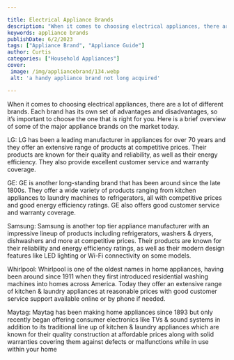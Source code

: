 ```yaml
---

title: Electrical Appliance Brands
description: "When it comes to choosing electrical appliances, there are a lot of different brands. Each brand has its own set of advantages and...lets find out"
keywords: appliance brands
publishDate: 6/2/2023
tags: ["Appliance Brand", "Appliance Guide"]
author: Curtis
categories: ["Household Appliances"]
cover: 
 image: /img/appliancebrand/134.webp
 alt: 'a handy appliance brand not long acquired'

---
```


When it comes to choosing electrical appliances, there are a lot of different brands. Each brand has its own set of advantages and disadvantages, so it’s important to choose the one that is right for you. Here is a brief overview of some of the major appliance brands on the market today.

LG: LG has been a leading manufacturer in appliances for over 70 years and they offer an extensive range of products at competitive prices. Their products are known for their quality and reliability, as well as their energy efficiency. They also provide excellent customer service and warranty coverage.

GE: GE is another long-standing brand that has been around since the late 1800s. They offer a wide variety of products ranging from kitchen appliances to laundry machines to refrigerators, all with competitive prices and good energy efficiency ratings. GE also offers good customer service and warranty coverage.

Samsung: Samsung is another top tier appliance manufacturer with an impressive lineup of products including refrigerators, washers & dryers, dishwashers and more at competitive prices. Their products are known for their reliability and energy efficiency ratings, as well as their modern design features like LED lighting or Wi-Fi connectivity on some models.

Whirlpool: Whirlpool is one of the oldest names in home appliances, having been around since 1911 when they first introduced residential washing machines into homes across America. Today they offer an extensive range of kitchen & laundry appliances at reasonable prices with good customer service support available online or by phone if needed. 
 
Maytag: Maytag has been making home appliances since 1893 but only recently began offering consumer electronics like TVs & sound systems in addition to its traditional line up of kitchen & laundry appliances which are known for their quality construction at affordable prices along with solid warranties covering them against defects or malfunctions while in use within your home
